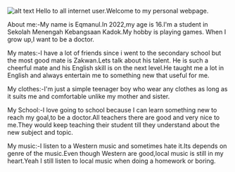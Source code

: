 ![alt text](https://images.app.goo.gl/bo4UACRyZ1dXMePKA)
Hello to all internet user.Welcome to my personal webpage.

About me:-My name is Eqmanul.In 2022,my age is 16.I'm a student
in Sekolah Menengah Kebangsaan Kadok.My hobby is playing games.
When I grow up,I want to be a doctor.

My mates:-I have a lot of friends since i went to the secondary
school but the most good mate is Zakwan.Lets talk about his talent.
He is such a cheerful mate and his English skill is on the
next level.He taught me a lot in English and always entertain me
to something new that useful for me.

My clothes:-I'm just a simple teenager boy who wear any clothes
as long as it suits me and comfortable unlike my mother and sister.

My School:-I love going to school because I can learn something 
new to reach my goal,to be a doctor.All teachers there are good and
very nice to me.They would keep teaching their student till they
understand about the new subject and topic.

My music:-I listen to a Western music and sometimes hate it.Its
depends on genre of the music.Even though Western are good,local
music is still in my heart.Yeah I still listen to local
music when doing a homework or boring.


